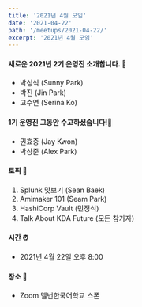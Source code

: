 ```yaml
---
title: '2021년 4월 모임'
date: '2021-04-22'
path: '/meetups/2021-04-22/'
excerpt: '2021년 4월 모임'
---
```


#### 새로운 2021년 2기 운영진 소개합니다. 🚀
- 박성식 (Sunny Park)
- 박진 (Jin Park)
- 고수연 (Serina Ko)

#### 1기 운영진 그동안 수고하셨습니다!🚀
- 권효중 (Jay Kwon)
- 박상준 (Alex Park)

#### 토픽 🚀

1. Splunk 맛보기 (Sean Baek)
2. Amimaker 101 (Seam Park)
3. HashiCorp Vault (민정식)
4. Talk About KDA Future (모든 참가자)

#### 시간 ⏰

- 2021년 4월 22일 오후 8:00


#### 장소 ‍🚶

- Zoom 멜번한국어학교 스폰

